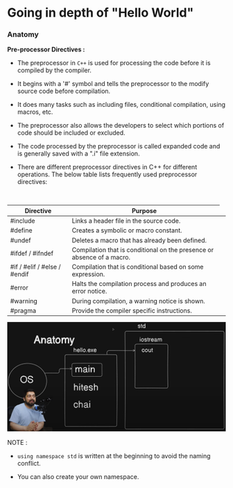 # Going in depth of "Hello World"

### Anatomy

**Pre-processor Directives :** 

- The preprocessor in `C++` is used for processing the code before it is compiled by the compiler. 

- It begins with a '#' symbol and tells the preprocessor to the modify source code before compilation.

- It does many tasks such as including files, conditional compilation, using macros, etc. 

- The preprocessor also allows the developers to select which portions of code should be included or excluded.

- The code processed by the preprocessor is called expanded code and is generally saved with a ".i" file extension.

- There are different preprocessor directives in C++ for different operations. The below table lists frequently used preprocessor directives:
<br />

<table>
<thead>
    <tr>
        <th>Directive</th>
        <th>Purpose</th>
    </tr>
</thead>

<tbody>
    <tr>
        <td>#include</td>
        <td>Links a header file in the source code.</td>
    </tr>
    <tr>
        <td>#define</td>
        <td>Creates a symbolic or macro constant.</td>
    </tr>
       <tr>
        <td>#undef</td>
        <td>Deletes a macro that has already been defined.<td>
    </tr>
       <tr>
        <td>#ifdef / #ifndef</td>
        <td>Compilation that is conditional on the presence or absence of a macro.</td>
    </tr>
    </tr>
       <tr>
        <td>#if / #elif / #else / #endif</td>
        <td>Compilation that is conditional based on some expression.</td>
    </tr>
    </tr>
       <tr>
        <td>#error</td>
        <td>Halts the compilation process and produces an error notice.</td>
    </tr>
    </tr>
       <tr>
        <td>#warning</td>
        <td>During compilation, a warning notice is shown.</td>
    </tr>
    </tr>
       <tr>
        <td>#pragma</td>
        <td>Provide the compiler specific instructions.</td>
    </tr>
</tbody>
</table>

<img src="../assets/Pic-3.png">

NOTE : 
- `using namespace std` is written at the beginning to avoid the naming conflict.

- You can also create your own namespace. 